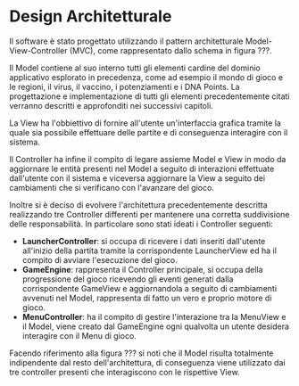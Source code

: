 # Design Architetturale
Il software è stato progettato utilizzando il pattern architetturale Model-View-Controller (MVC), come rappresentato dallo schema in figura ???. 

Il Model contiene al suo interno tutti gli elementi cardine del dominio applicativo esplorato in precedenza, come ad esempio il mondo di gioco e le regioni, il virus, il vaccino, i potenziamenti e i DNA Points. La progettazione e implementazione di tutti gli elementi precedentemente citati verranno descritti e approfonditi nei successivi capitoli.

La View ha l'obbiettivo di fornire all'utente un'interfaccia grafica tramite la quale sia possibile effettuare delle partite e di conseguenza interagire con il sistema.

Il Controller ha infine il compito di legare assieme Model e View in modo da aggiornare le entità presenti nel Model a seguito di interazioni effettuate dall'utente con il sistema e viceversa aggiornare la View a seguito dei cambiamenti che si verificano con l'avanzare del gioco.

Inoltre si è deciso di evolvere l'architettura precedentemente descritta realizzando tre Controller differenti per mantenere una corretta suddivisione delle responsabilità. In particolare sono stati ideati i Controller seguenti: 
- **LauncherController**: si occupa di ricevere i dati inseriti dall'utente all'inizio della partita tramite la corrispondente LauncherView ed ha il compito di avviare l'esecuzione del gioco.
- **GameEngine**: rappresenta il Controller principale, si occupa della progressione del gioco ricevendo gli eventi generati dalla corrispondente GameView e aggiornandola a seguito di cambiamenti avvenuti nel Model, rappresenta di fatto un vero e proprio motore di gioco.
- **MenuController**: ha il compito di gestire l'interazione tra la MenuView e il Model, viene creato dal GameEngine ogni qualvolta un utente desidera interagire con il Menu di gioco.

Facendo riferimento alla figura ??? si noti che il Model risulta totalmente indipendente dal resto dell'architettura, di conseguenza viene utilizzato dai tre controller presenti che interagiscono con le rispettive View.
